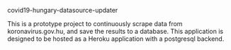 covid19-hungary-datasource-updater

This is a prototype project to continuously scrape data from koronavirus.gov.hu, and save the results to a database. This application is designed to be hosted as a Heroku application with a postgresql backend.
